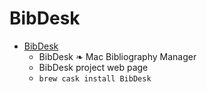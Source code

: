 # BibDesk
- [BibDesk](https://bibdesk.sourceforge.io/)
  -  BibDesk ❧ Mac Bibliography Manager
  - BibDesk project web page
  - `brew cask install BibDesk`
